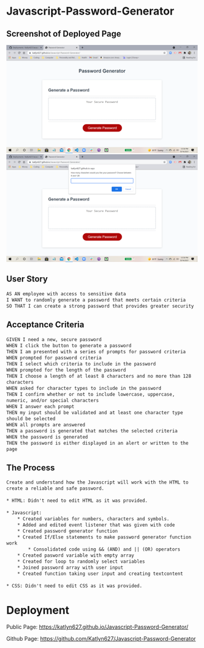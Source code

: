 # Javascript-Password-Generator

## Screenshot of Deployed Page

<img src = "assets\images\Screenshot Pass-Gen1.png">
<img src = "assets\images\Screenshot Pass-Gen2.png">

## User Story

```
AS AN employee with access to sensitive data
I WANT to randomly generate a password that meets certain criteria
SO THAT I can create a strong password that provides greater security
```

## Acceptance Criteria

```
GIVEN I need a new, secure password
WHEN I click the button to generate a password
THEN I am presented with a series of prompts for password criteria
WHEN prompted for password criteria
THEN I select which criteria to include in the password
WHEN prompted for the length of the password
THEN I choose a length of at least 8 characters and no more than 128 characters
WHEN asked for character types to include in the password
THEN I confirm whether or not to include lowercase, uppercase, numeric, and/or special characters
WHEN I answer each prompt
THEN my input should be validated and at least one character type should be selected
WHEN all prompts are answered
THEN a password is generated that matches the selected criteria
WHEN the password is generated
THEN the password is either displayed in an alert or written to the page
```
## The Process

```
Create and understand how the Javascript will work with the HTML to create a reliable and safe password.

* HTML: Didn't need to edit HTML as it was provided.

* Javascript:
    * Created variables for numbers, characters and symbols.
    * Added and edited event listener that was given with code
    * Created password generator function
    * Created If/Else statements to make password generator function work
        * Consolidated code using && (AND) and || (OR) operators
    * Created pasword variable with empty array
    * Created for loop to randomly select variables    
    * Joined password array with user input
    * Created function taking user input and creating textcontent

* CSS: Didn't need to edit CSS as it was provided.
```



# Deployment 

Public Page: https://katlyn627.github.io/Javascript-Password-Generator/

Github Page: https://github.com/Katlyn627/Javascript-Password-Generator
